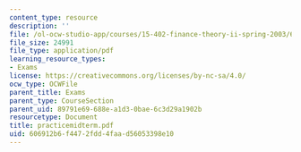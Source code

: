 ```yaml
---
content_type: resource
description: ''
file: /ol-ocw-studio-app/courses/15-402-finance-theory-ii-spring-2003/606912b6f4472fdd4faad56053398e10_practicemidterm.pdf
file_size: 24991
file_type: application/pdf
learning_resource_types:
- Exams
license: https://creativecommons.org/licenses/by-nc-sa/4.0/
ocw_type: OCWFile
parent_title: Exams
parent_type: CourseSection
parent_uid: 89791e69-688e-a1d3-0bae-6c3d29a1902b
resourcetype: Document
title: practicemidterm.pdf
uid: 606912b6-f447-2fdd-4faa-d56053398e10
---
```


